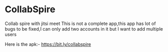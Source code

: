# CollabSpire
Collab spire with jitsi meet
This is not a complete app,this app has lot of bugs to be fixed,I can only add two accounts in it but I want to add multiple users

Here is the apk:-
https://bit.ly/collabspire

